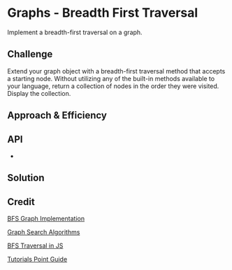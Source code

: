 # Graphs - Breadth First Traversal
Implement a breadth-first traversal on a graph.

## Challenge
Extend your graph object with a breadth-first traversal method that accepts a starting node. Without utilizing any of the built-in methods available to your language, return a collection of nodes in the order they were visited. Display the collection.

## Approach & Efficiency


## API
- 

## Solution

## Credit

[BFS Graph Implementation](https://adrianmejia.com/data-structures-for-beginners-graphs-time-complexity-tutorial/#Breadth-first-search-BFS-Graph-search)

[Graph Search Algorithms](https://www.youtube.com/watch?v=cWNEl4HE2OE)

[BFS Traversal in JS](https://www.tutorialspoint.com/Breadth-first-search-traversal-in-Javascript)

[Tutorials Point Guide](https://tutorialspoint.dev/data-structure/graph-data-structure/implementation-graph-javascript)
